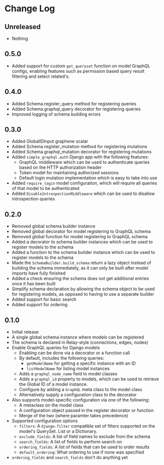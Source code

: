 # Change Log

## Unreleased

- Nothing

## 0.5.0

- Added support for custom `get_queryset` function on model GraphQL configs,
  enabling features such as permission based query result filtering and
  select related's.

## 0.4.0

- Added Schema.register_query method for registering queries
- Added Schema.graphql_query decorator for registering queries
- Improved logging of schema building errors

## 0.3.0

- Added GlobalIDInput graphene scalar
- Added Schema.register_mutation method for registering mutations
- Added Schema.graphql_mutation decorator for registering mutations
- Added `simple_graphql.auth` Django app with the following features:
  - GraphQL middleware which can be used to authenticate queries based on the
    HTTP authorization header
  - Token model for maintaining authorized sessions
  - Default login mutation implementation which is easy to take into use
- Added `require_login` model configuration, which will require all queries of
  that model to be authenticated
- Added `DisableIntrospectionMiddleware` which can be used to disallow
  introspection queries

## 0.2.0

- Removed global schema builder instance
- Removed global decorator for model registering to GraphQL schema
- Removed global function for model registering to GraphQL schema
- Added a decorator to schema builder instances which can be used to register
  models to the schema
- Added a function to the schema builder instance which can be used to register
  models to the schema
- Made the `SchemaBuilder.build_schema` return a lazy object instead of building
  the schema immediately, as it can only be built after model imports have
  fully finished
- Added a check ensuring the schema does not get additional entries once it has
  been built
- Simplify schema declaration by allowing the schema object to be used for
  registering models, as opposed to having to use a separate builder
- Added support for basic search
- Added support for ordering

## 0.1.0

- Initial release
- A single global schema instance where models can be registered
- The schema is declared in Relay-style (connections, edges, nodes)
- Enable GraphQL queries for Django models
  - Enabling can be done via a decorator or a function call
  - By default, includes the following queries:
    - `getModelName` for getting a specific instance with an ID
    - `listModelName` for listing model instances
  - Adds a `graphql_node_name` field to model classes
  - Adds a `graphql_id` property to models, which can be used to retrieve the
  Global ID of a model instance.
  - Configure by adding a `GraphQL` meta class to the model class
  - Alternatively supply a configuration class to the decorator
- Also supports model-specific configuration via one of the following:
  - A metaclass on the model class
  - A configuration object passed in the register decorator or function
  - Merge of the two (where paramter takes precedence)
- Supported configuration options
  - `filters`: A `django-filter` compatible set of filters supported on the
    model's QuerySet. List or a Dictionary.
  - `exclude_fields`: A list of field names to exclude from the schema
  - `search_fields`: A list of fields to perform search on
  - `ordering_fields`: A list of fields that can be used to order results
  - `default_ordering`: What ordering to use if none was specified
- `ordering_fields` and `search_fields` don't do anything yet
